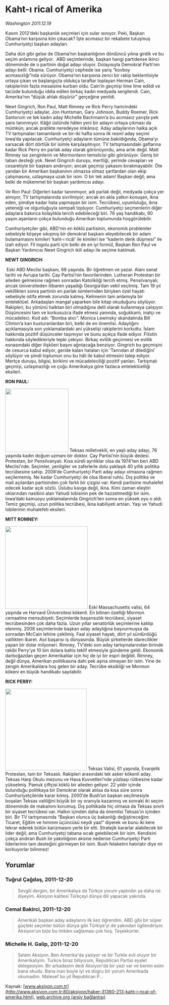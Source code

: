 # Kaht-ı rical of Amerika

*Washington 2011.12.19*

<font class="agenda2NewsSpot">
 Kasım 2012’deki başkanlık seçimleri için sular ısınıyor. Peki, Başkan Obama’nın karşısına kim çıkacak? İşte acımasız bir rekabete tutuşmuş Cumhuriyetçi başkan adayları.
</font>
<font class="newsDetail">
 <p>
  Daha dün gibi gelse de Obama’nın başkanlığının dördüncü yılına girdik ve bu seçim anlamına geliyor.  ABD seçimlerinde, başkan hangi partidense ikinci döneminde de o partinin doğal adayı oluyor. Dolayısıyla Demokrat Parti’nin adayı belli: Obama. Cumhuriyetçi cephede ise yarış “kovboy acımasızlığı”nda sürüyor. Obama’nın karşısına zenci bir rakip beklentisiyle ortaya çıkan ve başlangıçta oldukça taraftar toplayan Herman Cain, rakiplerinin fazla mesaisine kurban oldu. Cain’in geçmişi lime lime edildi ve tacizde bulunduğu iddia edilen birkaç kadın medyada sergilendi. Cain, Amerika’nın “düşük ahlak düşürür” gerçeğine yenildi.
 </p>
 <p>
  Newt Gingrich, Ron Paul, Matt Rimney ve Rick Perry haricindeki Cumhuriyetçi adaylar, Jon Huntsman, Gary Johnson, Buddy Roemer, Rick Santorum ve tek kadın aday Michelle Bachmann’a bu acımasız yarışta pek şans tanınmıyor. Kâğıt üstünde hâlen yeni bir adayın ortaya çıkması da mümkün; ancak pratikte neredeyse imkânsız. Aday adaylarının halka açık TV tartışmaları tamamlandı ve bir-iki hafta sonra ilk resmî aday seçimi Iowa’da yapılacak. Cumhuriyetçi adayların tümüne bakıldığında, Obama’yı sarsacak dört dörtlük bir isimle karşılaşılmıyor. TV tartışmasındaki gaflarına kadar Rick Perry en parlak aday olarak görünüyordu, ama artık değil. Matt Rimney ise zenginlerin ve Mormonların temsilcisi gibi görünüyor. Geniş bir taban desteği yok. Newt Gingrich duruşu, mertliği, yerinde cevapları ve cesaretiyle bir başkanı andırıyor; ancak geçmişi yakasını bırakmayabilir. Öte yandan bir Amerikan başkanının olmazsa olmaz şartlardan olan ekip çalışmasına, uzlaşmaya uzak bir isim. O bir tek adam! Başkan değil; ama belki de mükemmel bir başkan yardımcısı adayı.
 </p>
 <p>
  Ve Ron Paul: Diğerleri kadar tanınmıyor, adı parlak değil, medyada çokça yer almıyor, TV tartışmalarında sivrilmiyor; ancak en akla yatkın konuşan, ikna eden, şimdiye kadar hata yapmayan bir isim. Tecrübesi, uyumluluğu, ikna yeteneği ve olgunluğuyla sempati topluyor. Cumhuriyetçi seçmenlerin diğer adaylara bakınca kolaylıkla tercih edebileceği biri. 76 yaş handikabı, 90 yaşını aşanların çokça bulunduğu Amerikan toplumunda hoşgörülebilir.
 </p>
 <p>
  Cumhuriyetçiler gibi, ABD’nin en köklü partisinin, ekonomik problemler sebebiyle köşeye sıkışmış bir demokrat başkanı eleyebilecek bir adam bulamamasını kimileri ‘kaht-ı ricâl’ ile kimileri ise “kaderin denk düşmesi” ile izah ediyor. Fil logolu parti için belki de en iyi formül, Başkan Ron Paul ve Başkan Yardımcısı Newt Gingrich ikili adayı ile seçime katılmak.
 </p>
 <p>
  <strong>
   NEWT GINGRICH:
  </strong>
 </p>
 <p>
  <img alt="" src="http://web.archive.org/web/20120115080801im_/http://medya.aksiyon.com.tr/aksiyon/2011/12/19/GINGRICH.jpg">
   Eski ABD Meclisi başkanı, 68 yaşında. Bir öğretmen ve yazar. Alanı sanat tarihi ve Avrupa tarihi. Çay Partisi’nin favorilerinden. Lutheran Protestan bir aileden gelmesine rağmen sonradan Katolikliği tercih etmiş. Pensilvanyalı; ancak üniversiteden itibaren yaşadığı Georgia’dan vekil seçilmiş. Tam 19 yıl vekillikten sonra partinin en parlak isimlerinden biriyken özel hayatı sebebiyle istifa etmek zorunda kalmış. Kelimenin tam anlamıyla bir entelektüel. Arkadaşları mangal yaparken bile kitap okuduğunu söylüyor. Rakipleri, bu yönünü halktan biri olmadığına delil olarak kullanmaya çalışıyor. Düşüncesini tam ve korkusuzca ifade etmesi yanında, soğukkanlı, inatçı ve mücadeleci. Kod adı: “Bomba atıcı”. Monica Lewinsky skandalında Bill Clinton’a kan kusturanlardan biri, belki de en önemlisi. Adaylığını açıklamasıyla son yoklamalardaki ani yükselişi rakiplerini korkuttu. İslam hakkında pozitif düşünceler taşımıyor ve bunu açıkça ifade ediyor. Filistin hakkında söyledikleriyle tepki çekiyor. Birkaç evlilik geçirmesi ve evlilik esnasındaki diğer ilişkileri başını ağrıtacağa benziyor. Gingrich bu geçmişini de cesurca kabul ediyor, geride kalan hataları için ‘Tanrıdan af dilediğini’ söylüyor ve şimdi toplumun onu bu hâli ile kabul etmesini talep ediyor. Mertçe duruşu, bilgisi, birikimi ve mücadeleciliği pozitif yanları. Tartışmalı geçmişi, uzlaşmazlığı ve çoğu Amerikalıya göre fazlaca entelektüelliği eksileri.
  </img>
 </p>
 <p>
 </p>
 <p>
  <strong>
   RON PAUL:
  </strong>
 </p>
 <p>
  <img alt="" height="200" src="http://web.archive.org/web/20120115080801im_/http://medya.aksiyon.com.tr/aksiyon/2011/12/19/PAUL.jpg">
   Teksas milletvekili, en yaşlı aday adayı, 76 yaşında kadın doğum uzmanı bir doktor. Çay Partisi’nin büyük dedesi. Protestan, bir Pensilvanyalı. Kısa süreli ayrılıklar olsa da 1974’ten beri ABD Meclisi’nde. Seçimler, yenilgiler ve zaferlerle dolu yaklaşık 40 yıllık politika tecrübesine sahip. 2008’de Cumhuriyetçi Parti aday adayı olmasına rağmen seçilememiş. Ne kadar Cumhuriyetçi de olsa liberal ruhlu. Dış politika ve mali açılardan partisinden çok farklı bir çizgisi var. Kendi partisine muhalefet edecek kadar açık sözlü. Üslubu kavga değil, ikna. Kimi zaman eleştiri oklarından nasibini alan Yahudi lobisinin pek de hazzetmediği bir isim. Iowa’daki kamuoyu yoklamalarında Gingrich’ten sonra en yüksek oyu o aldı. Temiz geçmişi, uzun politika tecrübesi, ikna kabiliyeti artıları. Yaşı ve Yahudi lobilerinin muhalefeti eksileri.
  </img>
 </p>
 <p>
  <strong>
   MITT ROMNEY:
  </strong>
 </p>
 <p>
  <img alt="" height="261" src="http://web.archive.org/web/20120115080801im_/http://medya.aksiyon.com.tr/aksiyon/2011/12/19/ROMNEY.jpg">
   Eski Massachusetts valisi, 64 yaşında ve Harvard Üniversitesi kökenli. En bilinen özelliği Mormon cemaatine mensubiyeti. Seçimlerde başarısızlık tecrübesi, siyaset tecrübesinden çok daha fazla. Uzun yıllar senatörlük seçimlerine katılıp elenmiş. 2008 seçimlerinde başkan aday adaylığına başvurmuşsa da sonradan McCain lehine çekilmiş. Faal siyaset hayatı, dört yıl sürdürdüğü valilikten ibaret. Asıl başarısı iş dünyasında. Büyük şirketlerde idarecilikler yapan bir dolar milyoneri. Rimney, TV’deki son aday tartışmalarından birinde rakibi Perry’ye 10 bin dolara bahis teklif etmesiyle gündeme geldi. Ekonomik darboğazdan geçen Amerikalılar için hiç de iyi bir espri değildi. Rimney, değil dünya, Amerikan politikasına dahi pek aşina olmayan bir isim. Yine de zengin Amerikalılara hoş gelen bir aday. Tecrübe eksikliği ve Mormon kökeni en büyük handikabı sayılabilir.
  </img>
 </p>
 <p>
 </p>
 <p>
  <strong>
   RICK PERRY:
  </strong>
 </p>
 <p>
  <img alt="" height="258" src="http://web.archive.org/web/20120115080801im_/http://medya.aksiyon.com.tr/aksiyon/2011/12/19/PERRY.jpg">
   Teksas Valisi, 61 yaşında, Evanjelik Protestan, tam bir Teksaslı. Rakipleri arasındaki tek asker kökenli aday. Teksas Harp Okulu mezunu ve Hava Kuvvetleri’nde yüzbaşı rütbesine kadar yükselmiş. Pamuk çiftçisi köklü bir aileden geliyor. 22 yıldır içinde bulunduğu politikaya bir Demokrat olarak atılsa da kısa süre sonra Cumhuriyetçilerde karar kılmış. 2000’de Bush’un başkan seçilmesiyle boşalan Teksas valiliğini büyük bir oy oranıyla kazanmış ve sonraki iki seçim döneminde de makamını korumuş. Dış politikada hiç olmasa da Teksas sınırlı bir siyaset tecrübesi var. Halkın içinden daha da önemlisi Teksas’ın içinden biri. Bir TV tartışmasında “Başkan olunca üç bakanlığı değiştireceğim: Ticaret, Eğitim ve hımmm üçüncüsü neydi yaa!” diyerek ve bunu iki kere tekrar ederek bütün karizmasını yerle bir etti. Stratejik kararlar alabilecek bir lider değil; ama Cumhuriyetçi tabana sıcak gelebilecek bir isim. Kendisini çokça andıran Bush ile yakınlığının aksine nedense Cumhuriyetçi Parti liderlerinin tam desteğini görmeyen bir isim. Bush felaketini hatırlatır diye mi korkuyorlar bilinmez!
  </img>
 </p>
 <p>
 </p>
</font>

## Yorumlar

### Tuğrul Çağdaş, 2011-12-20
> Sevgili dergim, bir Amerikalıya da Türkçe yorum yaptırdın ya daha ne diyeyim. Aksiyon kalitesi Türkçeyi dünya dili yapacak yakında. 

### Cemal Bakirci, 2011-12-20
> Amerikalı başkan aday adaylarını ilk kez öğrendim. ABD gibi bir süper güçteki seçimler bütün dünya gibi Türkiye’yi de yakından ilgilendiriyor. Aksiyon'un bize bu imkânı sağlaması çok hoş. Teşekkürler.

### Michelle H. Galip, 2011-12-20
> Selam Aksiyon. Ben Amerika'da yasiyor ve bir Turkle evli oluyor bir Amerikaliyim. Turkce biraz biliyorum, Republican Partisi eyalet delegesiyim. Bir arkadasim dedi Aksiyon'da bir yazi var ve benim esim bana okudu. Bana inan boyle iyi ve dogru bir yorum Amerikada okumadim. Malesef bu yil Republican P...

Kaynak: [www.aksiyon.com.tr](http://www.aksiyon.com.tr:80/aksiyon/haber-31360-213-kaht-i-rical-of-amerika.html), [web.archive.org (arşiv bağlantısı)](http://web.archive.org/web/20120115080801/http://www.aksiyon.com.tr:80/aksiyon/haber-31360-213-kaht-i-rical-of-amerika.html)
